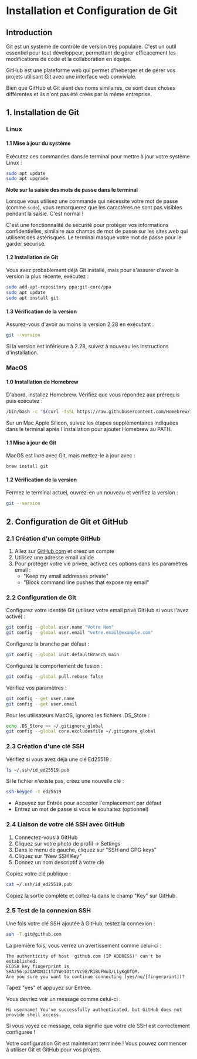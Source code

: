 # Installation et Configuration de Git

## Introduction

Git est un système de contrôle de version très populaire. C'est un outil essentiel pour tout développeur, permettant de gérer efficacement les modifications de code et la collaboration en équipe.

GitHub est une plateforme web qui permet d'héberger et de gérer vos projets utilisant Git avec une interface web conviviale.

Bien que GitHub et Git aient des noms similaires, ce sont deux choses différentes et ils n'ont pas été créés par la même entreprise.

## 1. Installation de Git

### Linux

#### 1.1 Mise à jour du système

Exécutez ces commandes dans le terminal pour mettre à jour votre système Linux :

```bash
sudo apt update
sudo apt upgrade
```

**Note sur la saisie des mots de passe dans le terminal**

Lorsque vous utilisez une commande qui nécessite votre mot de passe (comme `sudo`), vous remarquerez que les caractères ne sont pas visibles pendant la saisie. C'est normal !

C'est une fonctionnalité de sécurité pour protéger vos informations confidentielles, similaire aux champs de mot de passe sur les sites web qui utilisent des astérisques. Le terminal masque votre mot de passe pour le garder sécurisé.

#### 1.2 Installation de Git

Vous avez probablement déjà Git installé, mais pour s'assurer d'avoir la version la plus récente, exécutez :

```bash
sudo add-apt-repository ppa:git-core/ppa
sudo apt update
sudo apt install git
```

#### 1.3 Vérification de la version

Assurez-vous d'avoir au moins la version 2.28 en exécutant :

```bash
git --version
```

Si la version est inférieure à 2.28, suivez à nouveau les instructions d'installation.

### MacOS

#### 1.0 Installation de Homebrew

D'abord, installez Homebrew. Vérifiez que vous répondez aux prérequis puis exécutez :

```bash
/bin/bash -c "$(curl -fsSL https://raw.githubusercontent.com/Homebrew/install/HEAD/install.sh)"
```

Sur un Mac Apple Silicon, suivez les étapes supplémentaires indiquées dans le terminal après l'installation pour ajouter Homebrew au PATH.

#### 1.1 Mise à jour de Git

MacOS est livré avec Git, mais mettez-le à jour avec :

```bash
brew install git
```

#### 1.2 Vérification de la version

Fermez le terminal actuel, ouvrez-en un nouveau et vérifiez la version :

```bash
git --version
```

## 2. Configuration de Git et GitHub

### 2.1 Création d'un compte GitHub

1. Allez sur [GitHub.com](https://github.com) et créez un compte
2. Utilisez une adresse email valide
3. Pour protéger votre vie privée, activez ces options dans les paramètres email :
   - "Keep my email addresses private"
   - "Block command line pushes that expose my email"

### 2.2 Configuration de Git

Configurez votre identité Git (utilisez votre email privé GitHub si vous l'avez activé) :

```bash
git config --global user.name "Votre Nom"
git config --global user.email "votre.email@example.com"
```

Configurez la branche par défaut :

```bash
git config --global init.defaultBranch main
```

Configurez le comportement de fusion :

```bash
git config --global pull.rebase false
```

Vérifiez vos paramètres :

```bash
git config --get user.name
git config --get user.email
```

Pour les utilisateurs MacOS, ignorez les fichiers .DS_Store :

```bash
echo .DS_Store >> ~/.gitignore_global
git config --global core.excludesfile ~/.gitignore_global
```

### 2.3 Création d'une clé SSH

Vérifiez si vous avez déjà une clé Ed25519 :

```bash
ls ~/.ssh/id_ed25519.pub
```

Si le fichier n'existe pas, créez une nouvelle clé :

```bash
ssh-keygen -t ed25519
```

- Appuyez sur Entrée pour accepter l'emplacement par défaut
- Entrez un mot de passe si vous le souhaitez (optionnel)

### 2.4 Liaison de votre clé SSH avec GitHub

1. Connectez-vous à GitHub
2. Cliquez sur votre photo de profil → Settings
3. Dans le menu de gauche, cliquez sur "SSH and GPG keys"
4. Cliquez sur "New SSH Key"
5. Donnez un nom descriptif à votre clé

Copiez votre clé publique :

```bash
cat ~/.ssh/id_ed25519.pub
```

Copiez la sortie complète et collez-la dans le champ "Key" sur GitHub.

### 2.5 Test de la connexion SSH

Une fois votre clé SSH ajoutée à GitHub, testez la connexion :

```bash
ssh -T git@github.com
```

La première fois, vous verrez un avertissement comme celui-ci :

```
The authenticity of host 'github.com (IP ADDRESS)' can't be established.
ECDSA key fingerprint is SHA256:p2QAMXNIC1TJYWeIOttrVc98/R1BUFWu3/LiyKgUfQM.
Are you sure you want to continue connecting (yes/no/[fingerprint])?
```

Tapez "yes" et appuyez sur Entrée.

Vous devriez voir un message comme celui-ci :

```
Hi username! You've successfully authenticated, but GitHub does not provide shell access.
```

Si vous voyez ce message, cela signifie que votre clé SSH est correctement configurée !

Votre configuration Git est maintenant terminée ! Vous pouvez commencer à utiliser Git et GitHub pour vos projets.
